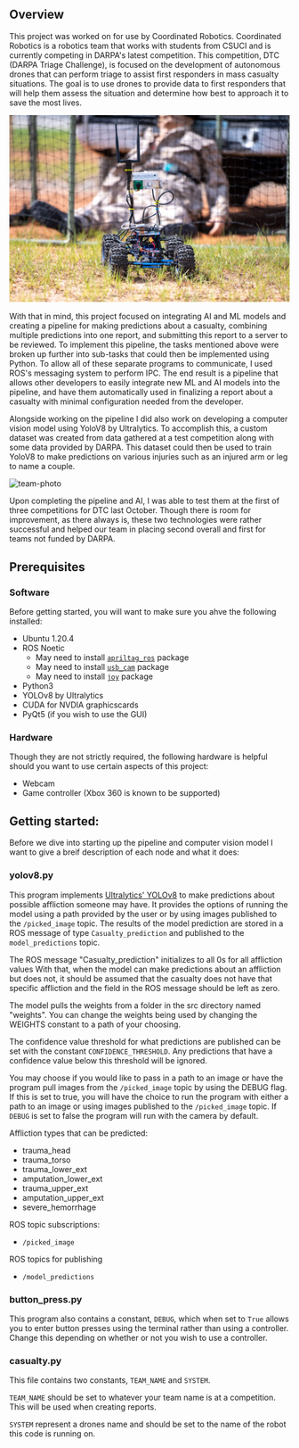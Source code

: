 
## Overview
This project was worked on for use by Coordinated Robotics. Coordinated Robotics is a robotics team that works with students from CSUCI and is currently competing in DARPA's latest competition. This competition, DTC (DARPA Triage Challenge), is focused on the development of autonomous drones that can perform triage to assist first responders in mass casualty situations. The goal is to use drones to provide data to first responders that will help them assess the situation and determine how best to approach it to save the most lives.

![rock-crawler-drone](./photos/bullwinkle.jpg)

With that in mind, this project focused on integrating AI and ML models and creating a pipeline for making predictions about a casualty, combining multiple predictions into one report, and submitting this report to a server to be reviewed. To implement this pipeline, the tasks mentioned above were broken up further into sub-tasks that could then be implemented using Python. To allow all of these separate programs to communicate, I used ROS's messaging system to perform IPC. The end result is a pipeline that allows other developers to easily integrate new ML and AI models into the pipeline, and have them automatically used in finalizing a report about a casualty with minimal configuration needed from the developer.

Alongside working on the pipeline I did also work on developing a computer vision model using YoloV8 by Ultralytics. To accomplish this, a custom dataset was created from data gathered at a test competition along with some data provided by DARPA. This dataset could then be used to train YoloV8 to make predictions on various injuries such as an injured arm or leg to name a couple.

![team-photo](./photos/team_photo.jpg)

Upon completing the pipeline and AI, I was able to test them at the first of three competitions for DTC last October. Though there is room for improvement, as there always is, these two technologies were rather successful and helped our team in placing second overall and first for teams not funded by DARPA.


## Prerequisites

### Software
Before getting started, you will want to make sure you ahve the following installed:
- Ubuntu 1.20.4
- ROS Noetic
  - May need to install [`apriltag_ros`](https://wiki.ros.org/apriltag_ros) package
  - May need to install [`usb_cam`](https://wiki.ros.org/usb_cam) package
  - May need to install [`joy`](https://wiki.ros.org/joy) package
- Python3
- YOLOv8 by Ultralytics
- CUDA for NVDIA graphicscards
- PyQt5 (if you wish to use the GUI)

### Hardware
Though they are not strictly required, the following hardware is helpful should you want to use certain aspects of this project:
- Webcam
- Game controller (Xbox 360 is known to be supported)

## Getting started:
Before we dive into starting up the pipeline and computer vision model
I want to give a breif description of each node and what it does:

### yolov8.py
This program implements [Ultralytics' YOLOv8](https://docs.ultralytics.com/models/yolov8/) to make predictions about possible affliction
someone may have. It provides the options of running the model using a path provided by the
user or by using images published to the `/picked_image` topic. The results of the model
prediction are stored in a ROS message of type `Casualty_prediction` and published to the
`model_predictions` topic.

The ROS message "Casualty_prediction" initializes to all 0s for all affliction values
With that, when the model can make predictions about an affliction but
does not, it should be assumed that the casualty does not have that
specific affliction and the field in the ROS message should be left as zero.

The model pulls the weights from a folder in the src directory named "weights".
You can change the weights being used by changing the WEIGHTS constant to a path of
your choosing.

The confidence value threshold for what predictions are published can be set with the
constant `CONFIDENCE_THRESHOLD`. Any predictions that have a confidence value below this
threshold will be ignored.

You may choose if you would like to pass in a path to an image or have the program pull
images from the `/picked_image` topic by using the DEBUG flag. If this is set to true, you
will have the choice to run the program with either a path to an image or using images
published to the `/picked_image` topic. If `DEBUG` is set to false the program will run with
the camera by default.

Affliction types that can be predicted:
- trauma_head
- trauma_torso
- trauma_lower_ext
- amputation_lower_ext
- trauma_upper_ext
- amputation_upper_ext
- severe_hemorrhage

ROS topic subscriptions:
- `/picked_image`

ROS topics for publishing
- `/model_predictions`

### button_press.py
This program also contains a constant, `DEBUG`, which when set to `True` allows you to
enter button presses using the terminal rather than using a controller. Change this
depending on whether or not you wish to use a controller.


### casualty.py
This file contains two constants, `TEAM_NAME` and `SYSTEM`.

`TEAM_NAME` should be set to whatever your team name is at a competition.
This will be used when creating reports.

`SYSTEM` represent a drones name and should be set to the name
of the robot this code is running on.
